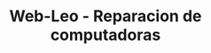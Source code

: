 ---
title: "Web-Leo - Reparacion de computadoras"
url: /centenario/web-leo-reparacion-de-computadoras/
shop: ordenador
---